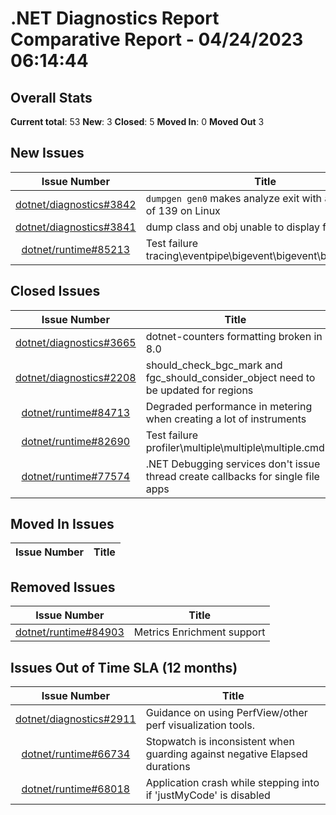 # .NET Diagnostics Report Comparative Report - 04/24/2023 06:14:44

## Overall Stats

**Current total**: 53
**New**: 3
**Closed**: 5
**Moved In**: 0
**Moved Out** 3

## New Issues

| **Issue Number** | **Title** |
| :--------------: | --------- |
| [dotnet/diagnostics#3842](https://github.com/dotnet/diagnostics/issues/3842) | `dumpgen gen0` makes analyze exit with an exit code of 139 on Linux |
| [dotnet/diagnostics#3841](https://github.com/dotnet/diagnostics/issues/3841) | dump class and obj unable to display fields |
| [dotnet/runtime#85213](https://github.com/dotnet/runtime/issues/85213) | Test failure tracing\\eventpipe\\bigevent\\bigevent\\bigevent.cmd |

## Closed Issues

| **Issue Number** | **Title** |
| :--------------: | --------- |
| [dotnet/diagnostics#3665](https://github.com/dotnet/diagnostics/issues/3665) | dotnet-counters formatting broken in 8.0 |
| [dotnet/diagnostics#2208](https://github.com/dotnet/diagnostics/issues/2208) | should_check_bgc_mark and fgc_should_consider_object need to be updated for regions |
| [dotnet/runtime#84713](https://github.com/dotnet/runtime/issues/84713) | Degraded performance in metering when creating a lot of instruments |
| [dotnet/runtime#82690](https://github.com/dotnet/runtime/issues/82690) | Test failure profiler\\multiple\\multiple\\multiple.cmd |
| [dotnet/runtime#77574](https://github.com/dotnet/runtime/issues/77574) | .NET Debugging services don't issue thread create callbacks for single file apps |

## Moved In Issues

| **Issue Number** | **Title** |
| :--------------: | --------- |

## Removed Issues

| **Issue Number** | **Title** |
| :--------------: | --------- |
| [dotnet/runtime#84903](https://github.com/dotnet/runtime/issues/84903) | Metrics Enrichment support |

## Issues Out of Time SLA (12 months)

| **Issue Number** | **Title** |
| :--------------: | --------- |
| [dotnet/diagnostics#2911](https://github.com/dotnet/diagnostics/issues/2911) | Guidance on using PerfView/other perf visualization tools. |
| [dotnet/runtime#66734](https://github.com/dotnet/runtime/issues/66734) | Stopwatch is inconsistent when guarding against negative Elapsed durations |
| [dotnet/runtime#68018](https://github.com/dotnet/runtime/issues/68018) | Application crash while stepping into if 'justMyCode' is disabled |

